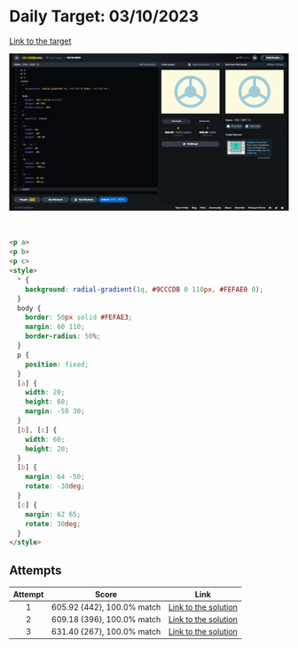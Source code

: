 # Daily Target: 03/10/2023

[Link to the target](https://cssbattle.dev/play/D22YAARqR588Wd6fu2TM)

![img](../images/target-solution/daily-target_2023-10-03.png)

<br>

```html
<p a>
<p b>
<p c>
<style>
  * {
    background: radial-gradient(1q, #9CCCDB 0 110px, #FEFAE0 0);
  }
  body {
    border: 50px solid #FEFAE3;
    margin: 60 110;
    border-radius: 50%;
  }
  p {
    position: fixed;
  }
  [a] {
    width: 20;
    height: 60;
    margin: -50 30;
  }
  [b], [c] {
    width: 60;
    height: 20;
  }
  [b] {
    margin: 64 -50;
    rotate: -30deg;
  }
  [c] {
    margin: 62 65;
    rotate: 30deg;
  }
</style>
```

## Attempts
| Attempt | Score | Link |
|:-:|:-:|:-:|
| 1 | 605.92 {442}, 100.0% match | [Link to the solution](../html/daily-target_2023-10-03_attempt-01.html) |
| 2 | 609.18 {396}, 100.0% match | [Link to the solution](../html/daily-target_2023-10-03_attempt-02.html) |
| 3 | 631.40 {267}, 100.0% match | [Link to the solution](../html/daily-target_2023-10-03_attempt-03.html) |
